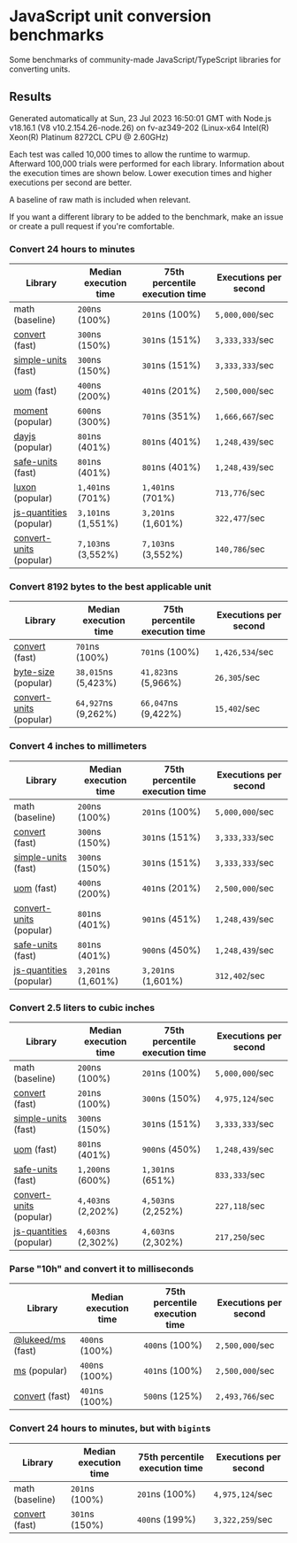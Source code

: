 # JavaScript unit conversion benchmarks

Some benchmarks of community-made JavaScript/TypeScript libraries for converting units.

## Results

<!-- beginblock(results) -->

Generated automatically at Sun, 23 Jul 2023 16:50:01 GMT with Node.js v18.16.1 (V8 v10.2.154.26-node.26) on fv-az349-202 (Linux-x64 Intel(R) Xeon(R) Platinum 8272CL CPU @ 2.60GHz)

Each test was called 10,000 times to allow the runtime to warmup.
Afterward 100,000 trials were performed for each library.
Information about the execution times are shown below.
Lower execution times and higher executions per second are better.

A baseline of raw math is included when relevant.

If you want a different library to be added to the benchmark, make an issue or create a pull request if you're comfortable.

### Convert 24 hours to minutes

| Library                                                            | Median execution time | 75th percentile execution time | Executions per second |
| ------------------------------------------------------------------ | --------------------- | ------------------------------ | --------------------- |
| math (baseline)                                                    | `200`ns (100%)        | `201`ns (100%)                 | `5,000,000`/sec       |
| [convert](https://npmjs.com/package/convert) (fast)                | `300`ns (150%)        | `301`ns (151%)                 | `3,333,333`/sec       |
| [simple-units](https://npmjs.com/package/simple-units) (fast)      | `300`ns (150%)        | `301`ns (151%)                 | `3,333,333`/sec       |
| [uom](https://npmjs.com/package/uom) (fast)                        | `400`ns (200%)        | `401`ns (201%)                 | `2,500,000`/sec       |
| [moment](https://npmjs.com/package/moment) (popular)               | `600`ns (300%)        | `701`ns (351%)                 | `1,666,667`/sec       |
| [dayjs](https://npmjs.com/package/dayjs) (popular)                 | `801`ns (401%)        | `801`ns (401%)                 | `1,248,439`/sec       |
| [safe-units](https://npmjs.com/package/safe-units) (fast)          | `801`ns (401%)        | `801`ns (401%)                 | `1,248,439`/sec       |
| [luxon](https://npmjs.com/package/luxon) (popular)                 | `1,401`ns (701%)      | `1,401`ns (701%)               | `713,776`/sec         |
| [js-quantities](https://npmjs.com/package/js-quantities) (popular) | `3,101`ns (1,551%)    | `3,201`ns (1,601%)             | `322,477`/sec         |
| [convert-units](https://npmjs.com/package/convert-units) (popular) | `7,103`ns (3,552%)    | `7,103`ns (3,552%)             | `140,786`/sec         |

### Convert 8192 bytes to the best applicable unit

| Library                                                            | Median execution time | 75th percentile execution time | Executions per second |
| ------------------------------------------------------------------ | --------------------- | ------------------------------ | --------------------- |
| [convert](https://npmjs.com/package/convert) (fast)                | `701`ns (100%)        | `701`ns (100%)                 | `1,426,534`/sec       |
| [byte-size](https://npmjs.com/package/byte-size) (popular)         | `38,015`ns (5,423%)   | `41,823`ns (5,966%)            | `26,305`/sec          |
| [convert-units](https://npmjs.com/package/convert-units) (popular) | `64,927`ns (9,262%)   | `66,047`ns (9,422%)            | `15,402`/sec          |

### Convert 4 inches to millimeters

| Library                                                            | Median execution time | 75th percentile execution time | Executions per second |
| ------------------------------------------------------------------ | --------------------- | ------------------------------ | --------------------- |
| math (baseline)                                                    | `200`ns (100%)        | `201`ns (100%)                 | `5,000,000`/sec       |
| [convert](https://npmjs.com/package/convert) (fast)                | `300`ns (150%)        | `301`ns (151%)                 | `3,333,333`/sec       |
| [simple-units](https://npmjs.com/package/simple-units) (fast)      | `300`ns (150%)        | `301`ns (151%)                 | `3,333,333`/sec       |
| [uom](https://npmjs.com/package/uom) (fast)                        | `400`ns (200%)        | `401`ns (201%)                 | `2,500,000`/sec       |
| [convert-units](https://npmjs.com/package/convert-units) (popular) | `801`ns (401%)        | `901`ns (451%)                 | `1,248,439`/sec       |
| [safe-units](https://npmjs.com/package/safe-units) (fast)          | `801`ns (401%)        | `900`ns (450%)                 | `1,248,439`/sec       |
| [js-quantities](https://npmjs.com/package/js-quantities) (popular) | `3,201`ns (1,601%)    | `3,201`ns (1,601%)             | `312,402`/sec         |

### Convert 2.5 liters to cubic inches

| Library                                                            | Median execution time | 75th percentile execution time | Executions per second |
| ------------------------------------------------------------------ | --------------------- | ------------------------------ | --------------------- |
| math (baseline)                                                    | `200`ns (100%)        | `201`ns (100%)                 | `5,000,000`/sec       |
| [convert](https://npmjs.com/package/convert) (fast)                | `201`ns (100%)        | `300`ns (150%)                 | `4,975,124`/sec       |
| [simple-units](https://npmjs.com/package/simple-units) (fast)      | `300`ns (150%)        | `301`ns (151%)                 | `3,333,333`/sec       |
| [uom](https://npmjs.com/package/uom) (fast)                        | `801`ns (401%)        | `900`ns (450%)                 | `1,248,439`/sec       |
| [safe-units](https://npmjs.com/package/safe-units) (fast)          | `1,200`ns (600%)      | `1,301`ns (651%)               | `833,333`/sec         |
| [convert-units](https://npmjs.com/package/convert-units) (popular) | `4,403`ns (2,202%)    | `4,503`ns (2,252%)             | `227,118`/sec         |
| [js-quantities](https://npmjs.com/package/js-quantities) (popular) | `4,603`ns (2,302%)    | `4,603`ns (2,302%)             | `217,250`/sec         |

### Parse "10h" and convert it to milliseconds

| Library                                                   | Median execution time | 75th percentile execution time | Executions per second |
| --------------------------------------------------------- | --------------------- | ------------------------------ | --------------------- |
| [@lukeed/ms](https://npmjs.com/package/@lukeed/ms) (fast) | `400`ns (100%)        | `400`ns (100%)                 | `2,500,000`/sec       |
| [ms](https://npmjs.com/package/ms) (popular)              | `400`ns (100%)        | `401`ns (100%)                 | `2,500,000`/sec       |
| [convert](https://npmjs.com/package/convert) (fast)       | `401`ns (100%)        | `500`ns (125%)                 | `2,493,766`/sec       |

### Convert 24 hours to minutes, but with `bigint`s

| Library                                             | Median execution time | 75th percentile execution time | Executions per second |
| --------------------------------------------------- | --------------------- | ------------------------------ | --------------------- |
| math (baseline)                                     | `201`ns (100%)        | `201`ns (100%)                 | `4,975,124`/sec       |
| [convert](https://npmjs.com/package/convert) (fast) | `301`ns (150%)        | `400`ns (199%)                 | `3,322,259`/sec       |

<!-- endblock(results) -->
